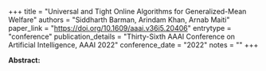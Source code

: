 +++
title = "Universal and Tight Online Algorithms for Generalized-Mean Welfare"
authors = "Siddharth Barman, Arindam Khan, Arnab Maiti"
paper_link = "https://doi.org/10.1609/aaai.v36i5.20406"
entrytype = "conference"
publication_details = "Thirty-Sixth AAAI Conference on Artificial Intelligence,  AAAI 2022"
conference_date = "2022"
notes = ""
+++

<b>Abstract:</b>
